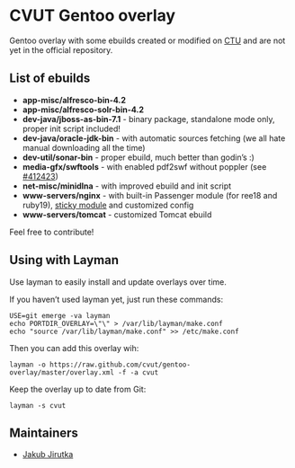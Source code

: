 CVUT Gentoo overlay
===================

Gentoo overlay with some ebuilds created or modified on [CTU](http://www.cvut.cz/) and are not yet in the official repository.


List of ebuilds
---------------

* **app-misc/alfresco-bin-4.2**
* **app-misc/alfresco-solr-bin-4.2**
* **dev-java/jboss-as-bin-7.1** - binary package, standalone mode only, proper init script included!
* **dev-java/oracle-jdk-bin** - with automatic sources fetching (we all hate manual downloading all the time)
* **dev-util/sonar-bin** - proper ebuild, much better than godin’s :)
* **media-gfx/swftools** - with enabled pdf2swf without poppler (see [#412423](https://bugs.gentoo.org/show_bug.cgi?id=412423))
* **net-misc/minidlna** - with improved ebuild and init script
* **www-servers/nginx** - with built-in Passenger module (for ree18 and ruby19), [sticky module](http://code.google.com/p/nginx-sticky-module/) and customized config
* **www-servers/tomcat** - customized Tomcat ebuild

Feel free to contribute!


Using with Layman
-----------------

Use layman to easily install and update overlays over time.

If you haven’t used layman yet, just run these commands:

	USE=git emerge -va layman
	echo PORTDIR_OVERLAY=\"\" > /var/lib/layman/make.conf
	echo "source /var/lib/layman/make.conf" >> /etc/make.conf


Then you can add this overlay wih:

	layman -o https://raw.github.com/cvut/gentoo-overlay/master/overlay.xml -f -a cvut

Keep the overlay up to date from Git:

	layman -s cvut


Maintainers
-----------

* [Jakub Jirutka](mailto:jirutjak@fit.cvut.cz)
